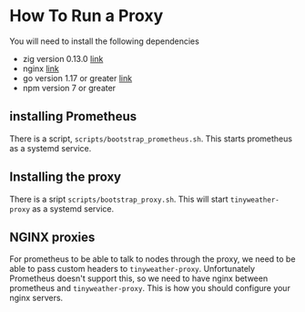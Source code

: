 # How To Run a Proxy

You will need to install the following dependencies

- zig version 0.13.0 [link](https://ziglang.org/learn/getting-started/)
- nginx [link](https://nginx.org/)
- go version 1.17 or greater [link](https://go.dev/doc/install)
- npm version 7 or greater

## installing Prometheus

There is a script, `scripts/bootstrap_prometheus.sh`. This starts prometheus as a systemd service.

## Installing the proxy

There is a sript `scripts/bootstrap_proxy.sh`. This will start `tinyweather-proxy` as a systemd service. 

## NGINX proxies

For prometheus to be able to talk to nodes through the proxy, we need to be able to pass custom headers to `tinyweather-proxy`. Unfortunately Prometheus doesn't support this, so we need to have nginx between prometheus and `tinyweather-proxy`. This is how you should configure your nginx servers.



